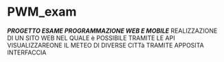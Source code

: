 # PWM_exam

***PROGETTO ESAME PROGRAMMAZIONE WEB E MOBILE***
REALIZZAZIONE DI UN SITO WEB NEL QUALE è POSSIBILE TRAMITE LE API 
VISUALIZZAREONE IL METEO DI DIVERSE CITTà TRAMITE APPOSITA INTERFACCIA
